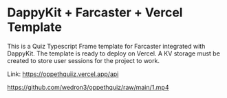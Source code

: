 # DappyKit + Farcaster + Vercel Template

This is a Quiz Typescript Frame template for Farcaster integrated with DappyKit. The template is ready to deploy on Vercel. A KV storage must be created to store user sessions for the project to work.

Link: https://oppethquiiz.vercel.app/api

https://github.com/wedron3/oppethquiz/raw/main/1.mp4
